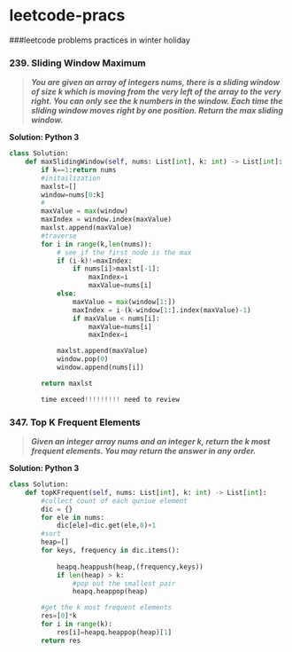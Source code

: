 # leetcode-pracs
###leetcode problems practices in winter holiday


### **239. Sliding Window Maximum**

> **_You are given an array of integers nums, there is a sliding window of size k which is moving from the very left of the array to the very right. You can only see the k numbers in the window. Each time the sliding window moves right by one position.
Return the max sliding window._**

**Solution: Python 3**

```python
class Solution:
    def maxSlidingWindow(self, nums: List[int], k: int) -> List[int]:
        if k==1:return nums
        #initailization
        maxlst=[]
        window=nums[0:k]
        #
        maxValue = max(window)
        maxIndex = window.index(maxValue)
        maxlst.append(maxValue)
        #traverse
        for i in range(k,len(nums)):
            # see if the first node is the max 
            if (i-k)!=maxIndex:
                if nums[i]>maxlst[-1]:
                    maxIndex=i
                    maxValue=nums[i]
            else:
                maxValue = max(window[1:])
                maxIndex = i-(k-window[1:].index(maxValue)-1)
                if maxValue < nums[i]:
                    maxValue=nums[i]
                    maxIndex=i

            maxlst.append(maxValue)
            window.pop(0)
            window.append(nums[i])

        return maxlst

        time exceed!!!!!!!!! need to review
```

### **347. Top K Frequent Elements**

> **_Given an integer array nums and an integer k, return the k most frequent elements. You may return the answer in any order._**


**Solution: Python 3**

```python :
class Solution:
    def topKFrequent(self, nums: List[int], k: int) -> List[int]:
        #collect count of each quniue element
        dic = {}
        for ele in nums:
            dic[ele]=dic.get(ele,0)+1
        #sort
        heap=[]
        for keys, frequency in dic.items():
            
            heapq.heappush(heap,(frequency,keys))
            if len(heap) > k:
                #pop out the smallest pair
                heapq.heappop(heap)

        #get the k most frequent elements
        res=[0]*k
        for i in range(k):
            res[i]=heapq.heappop(heap)[1]
        return res
```